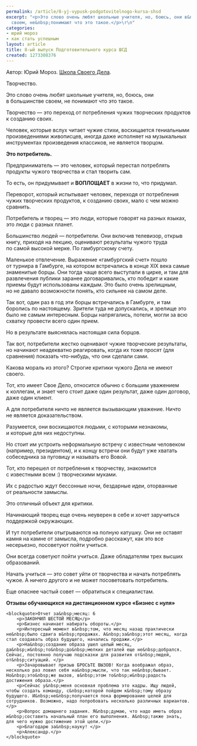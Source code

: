 ```yaml
---
permalink: /article/8-yj-vypusk-podgotovitelnogo-kursa-shsd
excerpt: "<p>Это слово очень любят школьные учителя, но, боюсь, они в&nbsp;большинстве
  своем, не&nbsp;понимают что это такое.</p>\r\n"
categories:
- юрий мороз
- как стать успешным
layout: article
title: 8-ый выпуск Подготовительного курса ШСД
created: 1273308376
---
```

<!--break-->
Автор: Юрий Мороз. <a href="http://www.shsd.ru/">Школа Своего Дела</a>.<br/>
<p>Творчество.</p>
<p>Это слово очень любят школьные учителя, но, боюсь, они в&nbsp;большинстве своем, не&nbsp;понимают что это такое.</p>
<p>Творчество&nbsp;— это переход от&nbsp;потребления чужих творческих продуктов к&nbsp;созданию своих.</p>
<p>Человек, которые вслух читает чужие стихи, восхищается гениальными произведениями живописцев, иногда даже исполняет на&nbsp;музыкальных инструментах произведения классиков, не&nbsp;является творцом.</p>
<p><strong>Это потребитель.</strong></p>
<p>Предприниматель&nbsp;— это человек, который перестал потреблять продукты чужого творчества и&nbsp;стал творить сам.</p>
<p>То&nbsp;есть, он&nbsp;придумывает и&nbsp;<strong>ВОПЛОЩАЕТ</strong> в&nbsp;жизни&nbsp;то, что придумал.</p>
<p>Переворот, который испытывает человек, переходя от&nbsp;потребления чужих творческих продуктов, к&nbsp;созданию своих, мало с&nbsp;чем можно сравнить.</p>
<p>Потребитель и&nbsp;творец&nbsp;— это люди, которые говорят на&nbsp;разных языках, это люди с&nbsp;разных планет.</p>
<p>Большинство людей&nbsp;— потребители. Они включив телевизор, открыв книгу, приходя на&nbsp;лекцию, оценивают результаты чужого труда по&nbsp;самой высокой мерке. По&nbsp;гамбургскому счету.</p>
<p>Маленькое отвлечение. Выражение «гамбургский счет» пошло от&nbsp;турнира в&nbsp;Гамбурге, на&nbsp;котором встречались в&nbsp;конце XIX века самые знаменитые борцы. Они тогда чаще всего выступали в&nbsp;цирке, и&nbsp;там для развлечения публики заранее договаривались, кто победит и&nbsp;какие приемы будут использованы каждым. Это было очень зрелищным, но&nbsp;не&nbsp;давало возможности понять, кто сильнее на&nbsp;самом деле.</p>
<p>Так вот, один раз в&nbsp;год эти борцы встречались в&nbsp;Гамбурге, и&nbsp;там боролись по&nbsp;настоящему. Зрители туда не&nbsp;допускались, и&nbsp;зрелище это было не&nbsp;самым интересным. Борцы напрягались, потели, могли за&nbsp;всю схватку провести всего один прием. </p>
<p>Но&nbsp;в&nbsp;результате выяснялась настоящая сила борцов.</p>
<p>Так вот, потребители жестко оценивают чужие творческие результаты, но&nbsp;начинают неадекватно реагировать, когда их&nbsp;тоже просят (для сравнения) показать что-нибудь, что они сделали сами.</p>
<p>Какова мораль из&nbsp;этого? Строгие критики чужого Дела не&nbsp;имеют своего.</p>
<p>Тот, кто имеет Свое Дело, относится обычно с&nbsp;большим уважением к&nbsp;коллегам, и&nbsp;знает чего стоит даже один результат, даже один договор, даже один клиент.</p>
<p>А&nbsp;для потребителя ничто не&nbsp;является вызывающим уважение. Ничто не&nbsp;является доказательством.</p>
<p>Разумеется, они восхищаются людьми, с&nbsp;которыми незнакомы, и&nbsp;которые для них недоступны.</p>
<p>Но&nbsp;стоит им&nbsp;устроить неформальную встречу с&nbsp;известным человеком (например, президентом), и&nbsp;к&nbsp;концу встречи они будут уже хватать собеседника за&nbsp;пуговицу и&nbsp;называть его Вовой.</p>
<p>Тот, кто перешел от&nbsp;потребления к&nbsp;творчеству, знакомится с&nbsp;известными всем :) творческими муками.</p>
<p>Их&nbsp;с&nbsp;радостью ждут бессонные ночи, бездарные идеи, оторванные от&nbsp;реальности замыслы.</p>
<p>Это отличный объект для критики. </p>
<p>Начинающий творец еще очень неуверен в&nbsp;себе и&nbsp;хочет заручиться поддержкой окружающих.</p>
<p>И&nbsp;тут потребители отыгрываются на&nbsp;полную катушку. Они не&nbsp;оставят камня на&nbsp;камне от&nbsp;замысла, подробно расскажут, как это все несерьезно, посоветуют пойти учиться.</p>
<p>Они всегда советуют пойти учиться. Даже обладателям трех высших образований.</p>
<p>Начать учиться&nbsp;— это совет уйти от&nbsp;творчества и&nbsp;начать потреблять чужое. А&nbsp;ничего другого и&nbsp;не&nbsp;может посоветовать потребитель.</p>
<p>Еще опаснее частый совет&nbsp;— обратиться к&nbsp;специалистам.</p>
<p><strong>Отзывы обучающихся на&nbsp;дистанционном курсе «Бизнес с&nbsp;нуля»</strong></p>

	<blockquote>Отчет за&nbsp;месяц: 6 
		<p>ЗАКОНЧИЛ ШЕСТОЙ МЕСЯЦ</p>
		<p>Бизнес начинает набирать обороты.</p>
		<p>Интересный момент в&nbsp;том, что месяц назад практически не&nbsp;было сдвига в&nbsp;продажах. А&nbsp;за&nbsp;этот месяц, когда стал создавать образ будущего, начались продажи.</p>
		<p>На&nbsp;создание образа ушел целый месяц, да&nbsp;и&nbsp;то&nbsp;до&nbsp;мелких деталей еще не&nbsp;добрался. Сейчас, постоянно получаю подсказки для развития от&nbsp;людей, от&nbsp;ситуаций. </p>
		<p>Зачаровывает призыв БРОСЬТЕ ВЫЗОВ! Когда воображал образ, несколько раз ловил себя на&nbsp;мысли, что так не&nbsp;бывает. Но&nbsp;это&nbsp;же вызов, в&nbsp;этом то&nbsp;и&nbsp;радость достижения образа.</p>
		<p>Сейчас у&nbsp;меня основная проблема это кадры. Ищу людей, чтобы создать команду, с&nbsp;которой пойдем к&nbsp;тому образу будущего. И&nbsp;не&nbsp;получается пока формирование целей для сотрудников. Возможно, надо попробовать несколько различных вариантов.</p>
		<p>Вопрос домашнего задания. Я&nbsp;думаю, что надо иметь образ и&nbsp;составить начальный план его выполнения. А&nbsp;также знать, для чего нужно достижение этой цели.</p>
		<p>Благодарю за&nbsp;науку! </p>
		<p>Александр.</p>
	</blockquote>



 
 
